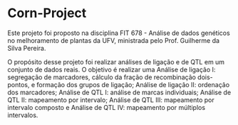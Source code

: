 # Corn-Project
Este projeto foi proposto na disciplina FIT 678 - Análise de dados genéticos no melhoramento de plantas da UFV, ministrada pelo Prof. Guilherme da Silva Pereira. 


O propósito desse projeto foi realizar análises de ligação e de QTL em um conjunto de dados reais. O objetivo é realizar uma Análise de ligação I: segregação de marcadores, cálculo da fração de recombinação dois-pontos, e formação dos grupos de ligação; Análise de ligação II: ordenação dos marcadores; Análise de QTL I: análise de marcas individuais; Análise de QTL II: mapeamento por intervalo;  Análise de QTL III: mapeamento por intervalo composto e Análise de QTL IV: mapeamento por múltiplos intervalos.
